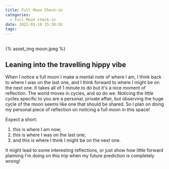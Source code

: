 ```yaml
---
title: Full Moon Check-in
categories:
  - Full Moon check-in
date: 2022-03-18 15:30:55
tags:
---
```

##
{% asset_img moon.jpeg %}
## Leaning into the travelling hippy vibe
 When I notice a full moon I make a mental note of where I am, I think back to where I was on the last one, and I think forward to where I might be on the next one. It takes all of 1 minute to do but it's a nice moment of reflection. The world moves in cycles, and so do we. Noticing the little cycles specific to you are a personal, private affair, but observing the huge cycle of the moon seems like one that should be shared. So I plan on doing my personal piece of reflection on noticing a full moon in this space! 

Expect a short: 
1. this is where I am now; 
2. this is where I was on the last one; 
3. and this is where I think I might be on the next one.

It might lead to some interesting reflections, or just show how little forward planning I'm doing on this trip when my future prediction is completely wrong!
